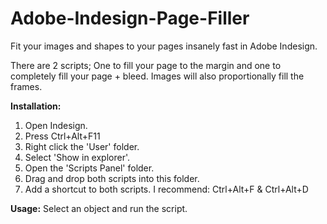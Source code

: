 # Adobe-Indesign-Page-Filler

Fit your images and shapes to your pages insanely fast in Adobe Indesign.

There are 2 scripts; One to fill your page to the margin and one to completely fill your page + bleed. Images will also proportionally fill the frames.

**Installation:**
1. Open Indesign.
2. Press Ctrl+Alt+F11
3. Right click the 'User' folder.
4. Select 'Show in explorer'.
5. Open the 'Scripts Panel' folder.
6. Drag and drop both scripts into this folder.
7. Add a shortcut to both scripts. I recommend: Ctrl+Alt+F & Ctrl+Alt+D

**Usage:**
Select an object and run the script. 

